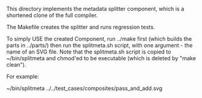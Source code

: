 This directory implements the metadata splitter component, which is a shortened clone of the full compiler.

The Makefile creates the splitter and runs regression tests.

To simply USE the created Component, run ../make first (which builds the parts in ../parts/) then run the splitmeta.sh script, with one argument - the name of an SVG file.  Note that the splitmeta.sh script is copied to ~/bin/splitmeta and chmod'ed to be executable (which is deleted by "make clean").

For example:

~/bin/splitmeta ../../test_cases/composites/pass_and_add.svg